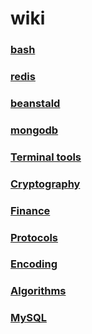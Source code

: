 # wiki

### [bash](jmmgr.github.io/bash)
### [redis](jmmgr.github.io/redis)
### [beanstald](jmmgr.github.io/beanstalkd)
### [mongodb](jmmgr.github.io/mongodb)
### [Terminal tools](jmmgr.github.io/terminal_tools)
### [Cryptography](jmmgr.github.io/cryptography)
### [Finance](jmmgr.github.io/finance)
### [Protocols](jmmgr.github.io/protocols)
### [Encoding](jmmgr.github.io/encoding)
### [Algorithms](jmmgr.github.io/algorithms)
### [MySQL](jmmgr.github.io/mySQL)
